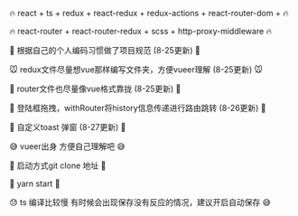 🔥                react + ts + redux + react-redux + redux-actions + react-router-dom +    🔥

🔥                react-router + react-router-redux + scss + http-proxy-middleware         🔥

🚀                根据自己的个人编码习惯做了项目规范                  (8-25更新)                 🚀

🐭                redux文件尽量想vue那样编写文件夹，方便vueer理解     (8-25更新)                 🐭

🐂                router文件也尽量像vue格式靠拢                     (8-25更新)                🐂

🐯                登陆框拖拽，withRouter将history信息传递进行路由跳转 (8-26更新)                🐯

🐰                自定义toast 弹窗                                (8-27更新)               🐰

😅                vueer出身 方便自己理解吧                                                  😅

🚀                启动方式git clone 地址                                                   🚀

🍺                yarn start                                                             🍺

😓                ts 编译比较慢 有时候会出现保存没有反应的情况，建议开启自动保存                   😅

